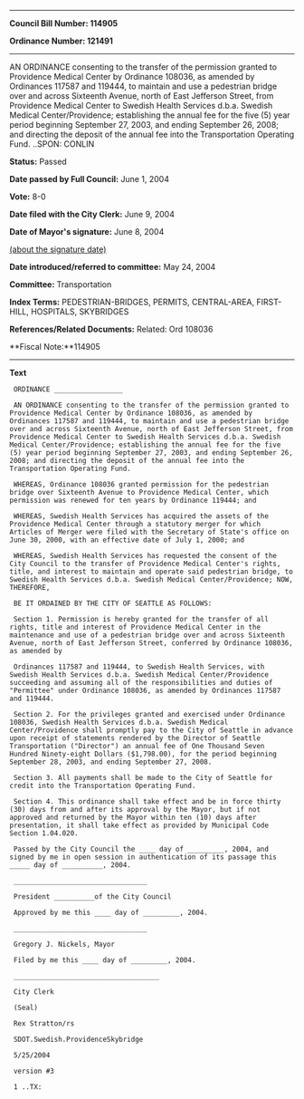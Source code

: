 

********

**Council Bill Number: 114905**
   
**Ordinance Number: 121491**
********

 AN ORDINANCE consenting to the transfer of the permission granted to Providence Medical Center by Ordinance 108036, as amended by Ordinances 117587 and 119444, to maintain and use a pedestrian bridge over and across Sixteenth Avenue, north of East Jefferson Street, from Providence Medical Center to Swedish Health Services d.b.a. Swedish Medical Center/Providence; establishing the annual fee for the five (5) year period beginning September 27, 2003, and ending September 26, 2008; and directing the deposit of the annual fee into the Transportation Operating Fund. ..SPON: CONLIN

**Status:** Passed
   
**Date passed by Full Council:** June 1, 2004
   
**Vote:** 8-0
   
**Date filed with the City Clerk:** June 9, 2004
   
**Date of Mayor's signature:** June 8, 2004
   
[(about the signature date)](/~public/approvaldate.htm)
   
   
   
**Date introduced/referred to committee:** May 24, 2004
   
**Committee:** Transportation
   
   
**Index Terms:** PEDESTRIAN-BRIDGES, PERMITS, CENTRAL-AREA, FIRST-HILL, HOSPITALS, SKYBRIDGES

**References/Related Documents:** Related: Ord 108036

**Fiscal Note:**114905

********

**Text**
   
```
 ORDINANCE _________________

 AN ORDINANCE consenting to the transfer of the permission granted to Providence Medical Center by Ordinance 108036, as amended by Ordinances 117587 and 119444, to maintain and use a pedestrian bridge over and across Sixteenth Avenue, north of East Jefferson Street, from Providence Medical Center to Swedish Health Services d.b.a. Swedish Medical Center/Providence; establishing the annual fee for the five (5) year period beginning September 27, 2003, and ending September 26, 2008; and directing the deposit of the annual fee into the Transportation Operating Fund.

 WHEREAS, Ordinance 108036 granted permission for the pedestrian bridge over Sixteenth Avenue to Providence Medical Center, which permission was renewed for ten years by Ordinance 119444; and

 WHEREAS, Swedish Health Services has acquired the assets of the Providence Medical Center through a statutory merger for which Articles of Merger were filed with the Secretary of State's office on June 30, 2000, with an effective date of July 1, 2000; and

 WHEREAS, Swedish Health Services has requested the consent of the City Council to the transfer of Providence Medical Center's rights, title, and interest to maintain and operate said pedestrian bridge, to Swedish Health Services d.b.a. Swedish Medical Center/Providence; NOW, THEREFORE,

 BE IT ORDAINED BY THE CITY OF SEATTLE AS FOLLOWS:

 Section 1. Permission is hereby granted for the transfer of all rights, title and interest of Providence Medical Center in the maintenance and use of a pedestrian bridge over and across Sixteenth Avenue, north of East Jefferson Street, conferred by Ordinance 108036, as amended by

 Ordinances 117587 and 119444, to Swedish Health Services, with Swedish Health Services d.b.a. Swedish Medical Center/Providence succeeding and assuming all of the responsibilities and duties of "Permittee" under Ordinance 108036, as amended by Ordinances 117587 and 119444.

 Section 2. For the privileges granted and exercised under Ordinance 108036, Swedish Health Services d.b.a. Swedish Medical Center/Providence shall promptly pay to the City of Seattle in advance upon receipt of statements rendered by the Director of Seattle Transportation ("Director") an annual fee of One Thousand Seven Hundred Ninety-eight Dollars ($1,798.00), for the period beginning September 28, 2003, and ending September 27, 2008.

 Section 3. All payments shall be made to the City of Seattle for credit into the Transportation Operating Fund.

 Section 4. This ordinance shall take effect and be in force thirty (30) days from and after its approval by the Mayor, but if not approved and returned by the Mayor within ten (10) days after presentation, it shall take effect as provided by Municipal Code Section 1.04.020.

 Passed by the City Council the ____ day of _________, 2004, and signed by me in open session in authentication of its passage this _____ day of __________, 2004.

 _________________________________

 President __________of the City Council

 Approved by me this ____ day of _________, 2004.

 _________________________________

 Gregory J. Nickels, Mayor

 Filed by me this ____ day of _________, 2004.

 ____________________________________

 City Clerk

 (Seal)

 Rex Stratton/rs

 SDOT.Swedish.ProvidenceSkybridge

 5/25/2004

 version #3

 1 ..TX:

```
